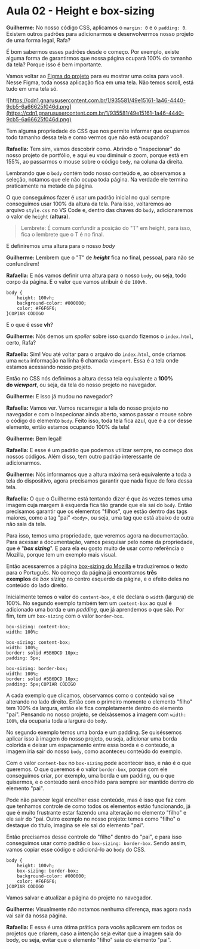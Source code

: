 # Aula 02 - Height e box-sizing

**Guilherme:** No nosso código CSS, aplicamos o `margin: 0` e o `padding: 0`. Existem outros padrões para adicionarmos e desenvolvermos nosso projeto de uma forma legal, Rafa?

É bom sabermos esses padrões desde o começo. Por exemplo, existe alguma forma de garantirmos que nossa página ocupará 100% do tamanho da tela? Porque isso é bem importante.

Vamos voltar ao [Figma do projeto](https://cursos.alura.com.br/course/html-css-classes-posicionamento-flexbox/task/118640) para eu mostrar uma coisa para você. Nesse Figma, toda nossa aplicação fica em uma tela. Não temos scroll, está tudo em uma tela só.

![https://cdn1.gnarususercontent.com.br/1/935581/49e15161-1a46-4440-9cb5-6a66625f046d.png](https://cdn1.gnarususercontent.com.br/1/935581/49e15161-1a46-4440-9cb5-6a66625f046d.png)

Tem alguma propriedade do CSS que nos permite informar que ocupamos todo tamanho dessa tela e como vermos que não está ocupando?

**Rafaella:** Tem sim, vamos descobrir como. Abrindo o "Inspecionar" do nosso projeto de portfólio, e aqui eu vou diminuir o zoom, porque está em 155%, ao passarmos o mouse sobre o código `body`, na coluna da direita.

Lembrando que o `body` contém todo nosso conteúdo e, ao observamos a seleção, notamos que ele não ocupa toda página. Na verdade ele termina praticamente na metade da página.

O que conseguimos fazer é usar um padrão inicial no qual sempre conseguimos usar 100% da altura da tela. Para isso, voltaremos ao arquivo `style.css` no VS Code e, dentro das chaves do `body`, adicionaremos o valor de `height` (**altura**).

> Lembrete: É comum confundir a posição do "T" em height, para isso, fica o lembrete que o T é no final.
> 

E definiremos uma altura para o nosso *body*

**Guilherme:** Lembrem que o "T" de ***height*** fica no final, pessoal, para não se confundirem!

**Rafaella:** E nós vamos definir uma altura para o nosso `body`, ou seja, todo corpo da página. E o valor que vamos atribuir é de `100vh`.

```
body {
    height: 100vh;
    background-color: #000000;
    color: #F6F6F6;
}COPIAR CÓDIGO
```

E o que é esse **vh**?

**Guilherme:** Nós demos um *spoiler* sobre isso quando fizemos o `index.html`, certo, Rafa?

**Rafaella:** Sim! Vou até voltar para o arquivo do `index.html`, onde criamos uma `meta` informação na linha 6 chamada `viewport`. Essa é a tela onde estamos acessando nosso projeto.

Então no CSS nós definimos a altura dessa tela equivalente a **100% do *viewport***, ou seja, da tela do nosso projeto no navegador.

**Guilherme:** E isso já mudou no navegador?

**Rafaella:** Vamos ver. Vamos recarregar a tela do nosso projeto no navegador e com o Inspecionar ainda aberto, vamos passar o mouse sobre o código do elemento `body`. Feito isso, toda tela fica azul, que é a cor desse elemento, então estamos ocupando 100% da tela!

**Guilherme:** Bem legal!

**Rafaella:** E esse é um padrão que podemos utilizar sempre, no começo dos nossos códigos. Além disso, tem outro padrão interessante de adicionarmos.

**Guilherme:** Nós informamos que a altura máxima será equivalente a toda a tela do dispositivo, agora precisamos garantir que nada fique de fora dessa tela.

**Rafaella:** O que o Guilherme está tentando dizer é que às vezes temos uma imagem cuja margem à esquerda fica tão grande que ela sai do `body`. Então precisamos garantir que os elementos "filhos", que estão dentro das tags maiores, como a tag "pai" `<body>`, ou seja, uma tag que está abaixo de outra não saia da tela.

Para isso, temos uma propriedade, que veremos agora na documentação. Para acessar a documentação, vamos pesquisar pelo nome da propriedade, que é "***box sizing***". E para ela eu gosto muito de usar como referência o Mozilla, porque tem um exemplo mais visual.

Então acessaremos a página [box-sizing do Mozilla](https://developer.mozilla.org/en-US/docs/Web/CSS/box-sizing) e traduziremos o texto para o Português. No começo da página já encontramos **três exemplos** de *box sizing* no centro esquerdo da página, e o efeito deles no conteúdo do lado direito.

Inicialmente temos o valor do `content-box`, e ele declara o `width` (largura) de 100%. No segundo exemplo também tem um `content-box` ao qual é adicionado uma borda e um *padding*, que já aprendemos o que são. Por fim, tem um `box-sizing` com o valor `border-box`.

```
box-sizing: content-box;
width: 100%;

box-sizing: content-box;
width: 100%;
border: solid #5B6DCD 10px;
padding: 5px;

box-sizing: border-box;
width: 100%;
border: solid #5B6DCD 10px;
padding: 5px;COPIAR CÓDIGO
```

A cada exemplo que clicamos, observamos como o conteúdo vai se alterando no lado direito. Então com o primeiro momento o elemento "filho" tem 100% da largura, então ele fica completamente dentro do elemento "pai". Pensando no nosso projeto, se deixássemos a imagem com `width: 100%`, ela ocuparia toda a largura do `body`.

No segundo exemplo temos uma borda e um padding. Se quiséssemos aplicar isso à imagem do nosso projeto, ou seja, adicionar uma borda colorida e deixar um espaçamento entre essa borda e o conteúdo, a imagem iria sair do nosso `body`, como aconteceu conteúdo do exemplo.

Com o valor `content-box` no `box-sizing` pode acontecer isso, e não é o que queremos. O que queremos é o valor `border-box`, porque com ele conseguimos criar, por exemplo, uma borda e um padding, ou o que quisermos, e o conteúdo será encolhido para sempre ser mantido dentro do elemento "pai".

Pode não parecer legal encolher esse conteúdo, mas é isso que faz com que tenhamos controle de como todos os elementos estão funcionando, já que é muito frustrante estar fazendo uma alteração no elemento "filho" e ele sair do "pai. Outro exemplo no nosso projeto: temos como "filho" o destaque do título, imagina se ele sai do elemento "pai".

Então precisamos desse controle do "filho" dentro do "pai", e para isso conseguimos usar como padrão o `box-sizing: border-box`. Sendo assim, vamos copiar esse código e adicioná-lo ao `body` do CSS.

```
body {
    height: 100vh;
    box-sizing: border-box;
    background-color: #000000;
    color: #F6F6F6;
}COPIAR CÓDIGO
```

Vamos salvar e atualizar a página do projeto no navegador.

**Guilherme:** Visualmente não notamos nenhuma diferença, mas agora nada vai sair da nossa página.

**Rafaella:** E essa é uma ótima prática para vocês aplicarem em todos os projetos que criarem, caso a intenção seja evitar que a imagem saia do body, ou seja, evitar que o elemento "filho" saia do elemento "pai".